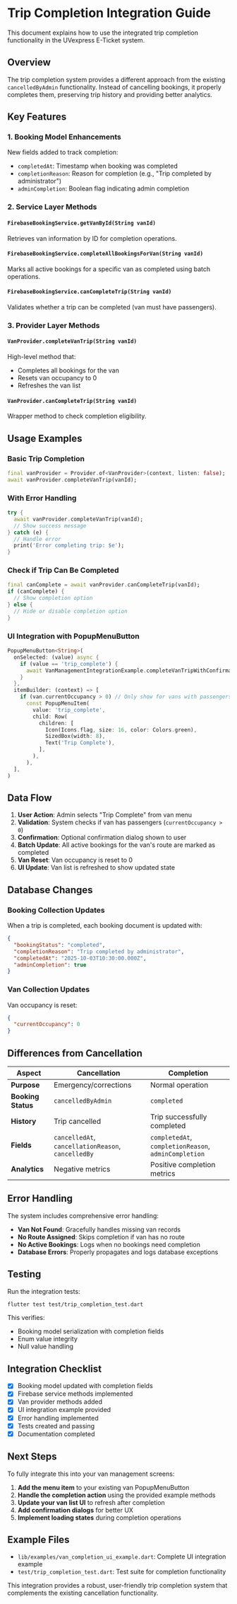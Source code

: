 # Trip Completion Integration Guide

This document explains how to use the integrated trip completion functionality in the UVexpress E-Ticket system.

## Overview

The trip completion system provides a different approach from the existing `cancelledByAdmin` functionality. Instead of cancelling bookings, it properly completes them, preserving trip history and providing better analytics.

## Key Features

### 1. **Booking Model Enhancements**
New fields added to track completion:
- `completedAt`: Timestamp when booking was completed
- `completionReason`: Reason for completion (e.g., "Trip completed by administrator")
- `adminCompletion`: Boolean flag indicating admin completion

### 2. **Service Layer Methods**

#### `FirebaseBookingService.getVanById(String vanId)`
Retrieves van information by ID for completion operations.

#### `FirebaseBookingService.completeAllBookingsForVan(String vanId)`
Marks all active bookings for a specific van as completed using batch operations.

#### `FirebaseBookingService.canCompleteTrip(String vanId)`
Validates whether a trip can be completed (van must have passengers).

### 3. **Provider Layer Methods**

#### `VanProvider.completeVanTrip(String vanId)`
High-level method that:
- Completes all bookings for the van
- Resets van occupancy to 0
- Refreshes the van list

#### `VanProvider.canCompleteTrip(String vanId)`
Wrapper method to check completion eligibility.

## Usage Examples

### Basic Trip Completion
```dart
final vanProvider = Provider.of<VanProvider>(context, listen: false);
await vanProvider.completeVanTrip(vanId);
```

### With Error Handling
```dart
try {
  await vanProvider.completeVanTrip(vanId);
  // Show success message
} catch (e) {
  // Handle error
  print('Error completing trip: $e');
}
```

### Check if Trip Can Be Completed
```dart
final canComplete = await vanProvider.canCompleteTrip(vanId);
if (canComplete) {
  // Show completion option
} else {
  // Hide or disable completion option
}
```

### UI Integration with PopupMenuButton
```dart
PopupMenuButton<String>(
  onSelected: (value) async {
    if (value == 'trip_complete') {
      await VanManagementIntegrationExample.completeVanTripWithConfirmation(context, van);
    }
  },
  itemBuilder: (context) => [
    if (van.currentOccupancy > 0) // Only show for vans with passengers
      const PopupMenuItem(
        value: 'trip_complete',
        child: Row(
          children: [
            Icon(Icons.flag, size: 16, color: Colors.green),
            SizedBox(width: 8),
            Text('Trip Complete'),
          ],
        ),
      ),
  ],
)
```

## Data Flow

1. **User Action**: Admin selects "Trip Complete" from van menu
2. **Validation**: System checks if van has passengers (`currentOccupancy > 0`)
3. **Confirmation**: Optional confirmation dialog shown to user
4. **Batch Update**: All active bookings for the van's route are marked as completed
5. **Van Reset**: Van occupancy is reset to 0
6. **UI Update**: Van list is refreshed to show updated state

## Database Changes

### Booking Collection Updates
When a trip is completed, each booking document is updated with:
```json
{
  "bookingStatus": "completed",
  "completionReason": "Trip completed by administrator",
  "completedAt": "2025-10-03T10:30:00.000Z",
  "adminCompletion": true
}
```

### Van Collection Updates
Van occupancy is reset:
```json
{
  "currentOccupancy": 0
}
```

## Differences from Cancellation

| Aspect | Cancellation | Completion |
|--------|-------------|------------|
| **Purpose** | Emergency/corrections | Normal operation |
| **Booking Status** | `cancelledByAdmin` | `completed` |
| **History** | Trip cancelled | Trip successfully completed |
| **Fields** | `cancelledAt`, `cancellationReason`, `cancelledBy` | `completedAt`, `completionReason`, `adminCompletion` |
| **Analytics** | Negative metrics | Positive completion metrics |

## Error Handling

The system includes comprehensive error handling:

- **Van Not Found**: Gracefully handles missing van records
- **No Route Assigned**: Skips completion if van has no route
- **No Active Bookings**: Logs when no bookings need completion
- **Database Errors**: Properly propagates and logs database exceptions

## Testing

Run the integration tests:
```bash
flutter test test/trip_completion_test.dart
```

This verifies:
- Booking model serialization with completion fields
- Enum value integrity
- Null value handling

## Integration Checklist

- [x] Booking model updated with completion fields
- [x] Firebase service methods implemented
- [x] Van provider methods added
- [x] UI integration example provided
- [x] Error handling implemented
- [x] Tests created and passing
- [x] Documentation completed

## Next Steps

To fully integrate this into your van management screens:

1. **Add the menu item** to your existing van PopupMenuButton
2. **Handle the completion action** using the provided example methods
3. **Update your van list UI** to refresh after completion
4. **Add confirmation dialogs** for better UX
5. **Implement loading states** during completion operations

## Example Files

- `lib/examples/van_completion_ui_example.dart`: Complete UI integration example
- `test/trip_completion_test.dart`: Test suite for completion functionality

This integration provides a robust, user-friendly trip completion system that complements the existing cancellation functionality.